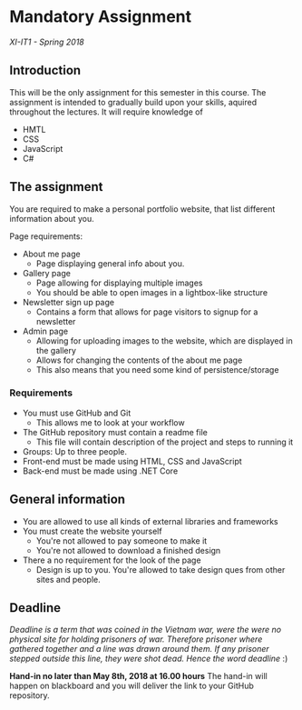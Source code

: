 # Mandatory Assignment

*XI-IT1 - Spring 2018*

## Introduction

This will be the only assignment for this semester in this course. The assignment is intended to gradually build upon your skills, aquired throughout the lectures.
It will require knowledge of

* HMTL
* CSS
* JavaScript
* C#

## The assignment

You are required to make a personal portfolio website, that list different information about you. 

Page requirements:

* About me page
  * Page displaying general info about you.
* Gallery page
  * Page allowing for displaying multiple images
  * You should be able to open images in a lightbox-like structure
* Newsletter sign up page
  * Contains a form that allows for page visitors to signup for a newsletter
* Admin page
  * Allowing for uploading images to the website, which are displayed in the gallery
  * Allows for changing the contents of the about me page
  * This also means that you need some kind of persistence/storage

### Requirements

* You must use GitHub and Git
  * This allows me to look at your workflow
* The GitHub repository must contain a readme file
  * This file will contain description of the project and steps to running it
* Groups: Up to three people.
* Front-end must be made using HTML, CSS and JavaScript
* Back-end must be made using .NET Core

## General information

* You are allowed to use all kinds of external libraries and frameworks
* You must create the website yourself
  * You're not allowed to pay someone to make it
  * You're not allowed to download a finished design
* There a no requirement for the look of the page
  * Design is up to you. You're allowed to take design ques from other sites and people.

## Deadline

*Deadline is a term that was coined in the Vietnam war, were the were no physical site for holding prisoners of war. Therefore prisoner where gathered together and a line was drawn around them. 
If any prisoner stepped outside this line, they were shot dead.
Hence the word deadline* :) 

**Hand-in no later than May 8th, 2018 at 16.00 hours**
The hand-in will happen on blackboard and you will deliver the link to your GitHub repository.